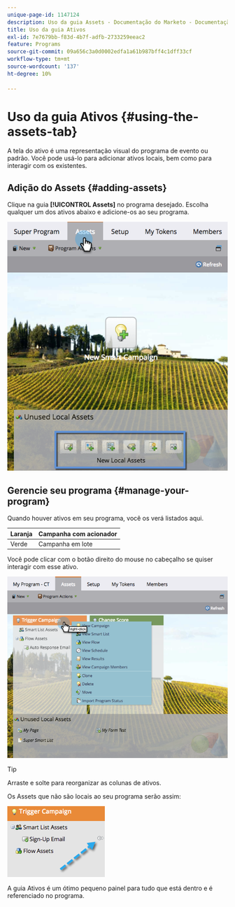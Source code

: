 ```yaml
---
unique-page-id: 1147124
description: Uso da guia Assets - Documentação do Marketo - Documentação do produto
title: Uso da guia Ativos
exl-id: 7e7679bb-f83d-4b7f-adfb-2733259eeac2
feature: Programs
source-git-commit: 09a656c3a0d0002edfa1a61b987bff4c1dff33cf
workflow-type: tm+mt
source-wordcount: '137'
ht-degree: 10%

---
```


# Uso da guia Ativos {#using-the-assets-tab}

A tela do ativo é uma representação visual do programa de evento ou padrão. Você pode usá-lo para adicionar ativos locais, bem como para interagir com os existentes.

## Adição do Assets {#adding-assets}

Clique na guia **[!UICONTROL Assets]** no programa desejado. Escolha qualquer um dos ativos abaixo e adicione-os ao seu programa.

![](assets/programassets.png)

## Gerencie seu programa  {#manage-your-program}

Quando houver ativos em seu programa, você os verá listados aqui.

| Laranja | Campanha com acionador |
|---|---|
| Verde | Campanha em lote |

Você pode clicar com o botão direito do mouse no cabeçalho se quiser interagir com esse ativo.

![](assets/assetsprefilled.png)

>[!TIP]
>
>Arraste e solte para reorganizar as colunas de ativos.

Os Assets que não são locais ao seu programa serão assim:

![](assets/image2014-9-18-16-3a30-3a33.png)

A guia Ativos é um ótimo pequeno painel para tudo que está dentro e é referenciado no programa.
